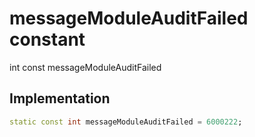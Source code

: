 


# messageModuleAuditFailed constant







int const messageModuleAuditFailed
  







## Implementation

```dart
static const int messageModuleAuditFailed = 6000222;
```







